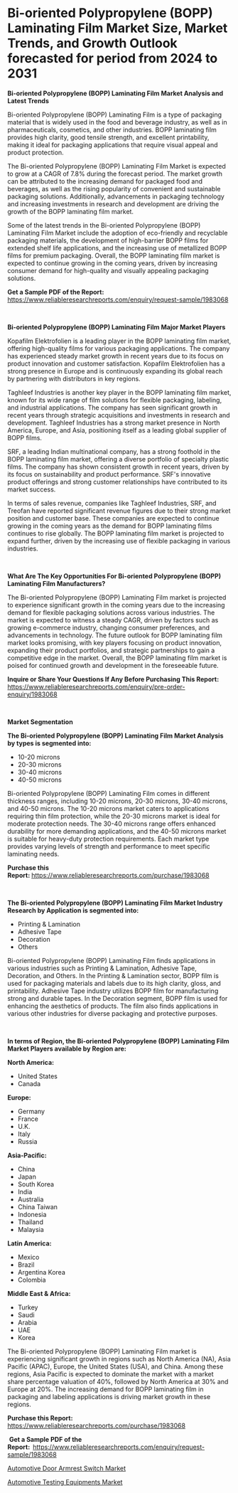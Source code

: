 <p><h1>Bi-oriented Polypropylene (BOPP) Laminating Film Market Size, Market Trends, and Growth Outlook forecasted for period from 2024 to 2031</h1></p><p><strong>Bi-oriented Polypropylene (BOPP) Laminating Film Market Analysis and Latest Trends</strong></p>
<p><p>Bi-oriented Polypropylene (BOPP) Laminating Film is a type of packaging material that is widely used in the food and beverage industry, as well as in pharmaceuticals, cosmetics, and other industries. BOPP laminating film provides high clarity, good tensile strength, and excellent printability, making it ideal for packaging applications that require visual appeal and product protection.</p><p>The Bi-oriented Polypropylene (BOPP) Laminating Film Market is expected to grow at a CAGR of 7.8% during the forecast period. The market growth can be attributed to the increasing demand for packaged food and beverages, as well as the rising popularity of convenient and sustainable packaging solutions. Additionally, advancements in packaging technology and increasing investments in research and development are driving the growth of the BOPP laminating film market.</p><p>Some of the latest trends in the Bi-oriented Polypropylene (BOPP) Laminating Film Market include the adoption of eco-friendly and recyclable packaging materials, the development of high-barrier BOPP films for extended shelf life applications, and the increasing use of metallized BOPP films for premium packaging. Overall, the BOPP laminating film market is expected to continue growing in the coming years, driven by increasing consumer demand for high-quality and visually appealing packaging solutions.</p></p>
<p><strong>Get a Sample PDF of the Report:&nbsp;</strong> <a href="https://www.reliableresearchreports.com/enquiry/request-sample/1983068">https://www.reliableresearchreports.com/enquiry/request-sample/1983068</a></p>
<p>&nbsp;</p>
<p><strong>Bi-oriented Polypropylene (BOPP) Laminating Film Major Market Players</strong></p>
<p><p>Kopafilm Elektrofolien is a leading player in the BOPP laminating film market, offering high-quality films for various packaging applications. The company has experienced steady market growth in recent years due to its focus on product innovation and customer satisfaction. Kopafilm Elektrofolien has a strong presence in Europe and is continuously expanding its global reach by partnering with distributors in key regions.</p><p>Taghleef Industries is another key player in the BOPP laminating film market, known for its wide range of film solutions for flexible packaging, labeling, and industrial applications. The company has seen significant growth in recent years through strategic acquisitions and investments in research and development. Taghleef Industries has a strong market presence in North America, Europe, and Asia, positioning itself as a leading global supplier of BOPP films.</p><p>SRF, a leading Indian multinational company, has a strong foothold in the BOPP laminating film market, offering a diverse portfolio of specialty plastic films. The company has shown consistent growth in recent years, driven by its focus on sustainability and product performance. SRF's innovative product offerings and strong customer relationships have contributed to its market success.</p><p>In terms of sales revenue, companies like Taghleef Industries, SRF, and Treofan have reported significant revenue figures due to their strong market position and customer base. These companies are expected to continue growing in the coming years as the demand for BOPP laminating films continues to rise globally. The BOPP laminating film market is projected to expand further, driven by the increasing use of flexible packaging in various industries.</p></p>
<p>&nbsp;</p>
<p><strong>What Are The Key Opportunities For Bi-oriented Polypropylene (BOPP) Laminating Film Manufacturers?</strong></p>
<p><p>The Bi-oriented Polypropylene (BOPP) Laminating Film market is projected to experience significant growth in the coming years due to the increasing demand for flexible packaging solutions across various industries. The market is expected to witness a steady CAGR, driven by factors such as growing e-commerce industry, changing consumer preferences, and advancements in technology. The future outlook for BOPP laminating film market looks promising, with key players focusing on product innovation, expanding their product portfolios, and strategic partnerships to gain a competitive edge in the market. Overall, the BOPP laminating film market is poised for continued growth and development in the foreseeable future.</p></p>
<p><strong>Inquire or Share Your Questions If Any Before Purchasing This Report:</strong> <a href="https://www.reliableresearchreports.com/enquiry/pre-order-enquiry/1983068">https://www.reliableresearchreports.com/enquiry/pre-order-enquiry/1983068</a></p>
<p>&nbsp;</p>
<p><strong>Market Segmentation</strong></p>
<p><strong>The Bi-oriented Polypropylene (BOPP) Laminating Film Market Analysis by types is segmented into:</strong></p>
<p><ul><li>10-20 microns</li><li>20-30 microns</li><li>30-40 microns</li><li>40-50 microns</li></ul></p>
<p><p>Bi-oriented Polypropylene (BOPP) Laminating Film comes in different thickness ranges, including 10-20 microns, 20-30 microns, 30-40 microns, and 40-50 microns. The 10-20 microns market caters to applications requiring thin film protection, while the 20-30 microns market is ideal for moderate protection needs. The 30-40 microns range offers enhanced durability for more demanding applications, and the 40-50 microns market is suitable for heavy-duty protection requirements. Each market type provides varying levels of strength and performance to meet specific laminating needs.</p></p>
<p><strong>Purchase this Report:&nbsp;</strong><a href="https://www.reliableresearchreports.com/purchase/1983068">https://www.reliableresearchreports.com/purchase/1983068</a></p>
<p>&nbsp;</p>
<p><strong>The Bi-oriented Polypropylene (BOPP) Laminating Film Market Industry Research by Application is segmented into:</strong></p>
<p><ul><li>Printing & Lamination</li><li>Adhesive Tape</li><li>Decoration</li><li>Others</li></ul></p>
<p><p>Bi-oriented Polypropylene (BOPP) Laminating Film finds applications in various industries such as Printing & Lamination, Adhesive Tape, Decoration, and Others. In the Printing & Lamination sector, BOPP film is used for packaging materials and labels due to its high clarity, gloss, and printability. Adhesive Tape industry utilizes BOPP film for manufacturing strong and durable tapes. In the Decoration segment, BOPP film is used for enhancing the aesthetics of products. The film also finds applications in various other industries for diverse packaging and protective purposes.</p></p>
<p>&nbsp;</p>
<p><strong>In terms of Region, the Bi-oriented Polypropylene (BOPP) Laminating Film Market Players available by Region are:</strong></p>
<p>
    <p> <strong> North America: </strong>
        <ul>
            <li>United States</li>
            <li>Canada</li>
        </ul>
        </p> 
    <p> <strong> Europe: </strong>
        <ul>
            <li>Germany</li>
            <li>France</li>
            <li>U.K.</li>
            <li>Italy</li>
            <li>Russia</li>
        </ul>
        </p> 
    <p> <strong> Asia-Pacific: </strong>
        <ul>
            <li>China</li>
            <li>Japan</li>
            <li>South Korea</li>
            <li>India</li>
            <li>Australia</li>
            <li>China Taiwan</li>
            <li>Indonesia</li>
            <li>Thailand</li>
            <li>Malaysia</li>
        </ul>
        </p> 
    <p> <strong> Latin America: </strong>
        <ul>
            <li>Mexico</li>
            <li>Brazil</li>
            <li>Argentina Korea</li>
            <li>Colombia</li>
        </ul>
        </p> 
    <p> <strong> Middle East & Africa: </strong>
        <ul>
            <li>Turkey</li>
            <li>Saudi</li>
            <li>Arabia</li>
            <li>UAE</li>
            <li>Korea</li>
        </ul>
    </p>
    </p>
<p><p>The Bi-oriented Polypropylene (BOPP) Laminating Film market is experiencing significant growth in regions such as North America (NA), Asia Pacific (APAC), Europe, the United States (USA), and China. Among these regions, Asia Pacific is expected to dominate the market with a market share percentage valuation of 40%, followed by North America at 30% and Europe at 20%. The increasing demand for BOPP laminating film in packaging and labeling applications is driving market growth in these regions.</p></p>
<p><strong>Purchase this Report: </strong><a href="https://www.reliableresearchreports.com/purchase/1983068">https://www.reliableresearchreports.com/purchase/1983068</a></p>
<p>&nbsp;<strong>Get a Sample PDF of the Report:&nbsp;&nbsp;</strong><a href="https://www.reliableresearchreports.com/enquiry/request-sample/1983068">https://www.reliableresearchreports.com/enquiry/request-sample/1983068</a></p>
<p><strong></strong></p>
<p><p><a href="https://cedar-agate-3da.notion.site/Automotive-Door-Armrest-Switch-Market-Analysis-and-Market-Size-Global-Industry-Overview-Market-Seg-9f1b9f8002ac4bbc883d7beb9357f1dc">Automotive Door Armrest Switch Market</a></p><p><a href="https://circular-yam-9b9.notion.site/Automotive-Testing-Equipments-Market-Share-Market-New-Trends-Analysis-Report-By-Type-By-Applicati-b6bedf2c2fbe4ec09f6c506de2726c1e">Automotive Testing Equipments Market</a></p></p>